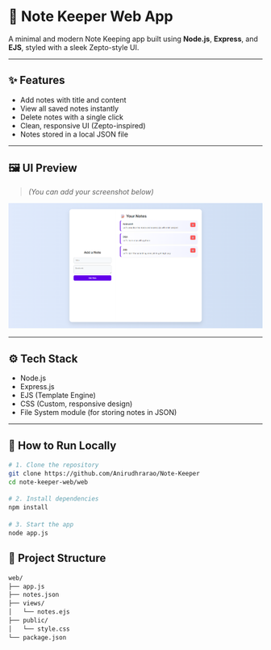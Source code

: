 ﻿# 📝 Note Keeper Web App

A minimal and modern Note Keeping app built using **Node.js**, **Express**, and **EJS**, styled with a sleek Zepto-style UI.

---

## ✨ Features

- Add notes with title and content
- View all saved notes instantly
- Delete notes with a single click
- Clean, responsive UI (Zepto-inspired)
- Notes stored in a local JSON file

---

## 🖼️ UI Preview

> _(You can add your screenshot below)_

![Note Keeper UI](./dem.png)

---

## ⚙️ Tech Stack

- Node.js
- Express.js
- EJS (Template Engine)
- CSS (Custom, responsive design)
- File System module (for storing notes in JSON)

---

## 🚀 How to Run Locally

```bash
# 1. Clone the repository
git clone https://github.com/Anirudhrarao/Note-Keeper
cd note-keeper-web/web

# 2. Install dependencies
npm install

# 3. Start the app
node app.js
```
## 📁 Project Structure
```bash
web/
├── app.js
├── notes.json
├── views/
│   └── notes.ejs
├── public/
│   └── style.css
└── package.json

```
